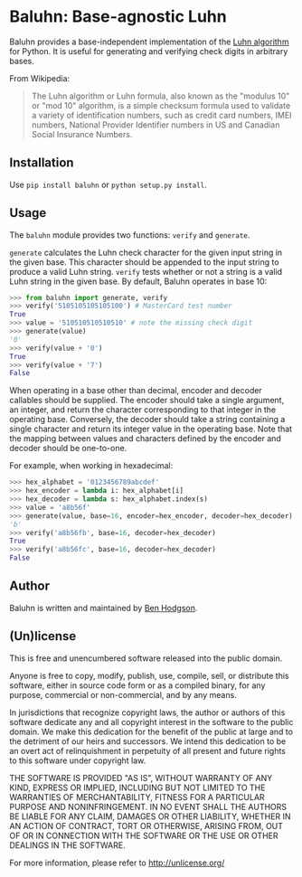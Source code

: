 # Baluhn: Base-agnostic Luhn

Baluhn provides a base-independent implementation of the [Luhn
algorithm](http://en.wikipedia.org/wiki/Luhn_algorithm) for Python. It is
useful for generating and verifying check digits in arbitrary bases.

From Wikipedia:

> The Luhn algorithm or Luhn formula, also known as the "modulus 10" or "mod
> 10" algorithm, is a simple checksum formula used to validate a variety of
> identification numbers, such as credit card numbers, IMEI numbers,
> National Provider Identifier numbers in US and Canadian Social Insurance
> Numbers.

## Installation

Use `pip install baluhn` or `python setup.py install`.

## Usage

The `baluhn` module provides two functions: `verify` and `generate`.

`generate` calculates the Luhn check character for the given input string in
the given base. This character should be appended to the input string to
produce a valid Luhn string. `verify` tests whether or not a string is a valid
Luhn string in the given base. By default, Baluhn operates in base 10:

```python
>>> from baluhn import generate, verify
>>> verify('5105105105105100') # MasterCard test number
True
>>> value = '510510510510510' # note the missing check digit
>>> generate(value)
'0'
>>> verify(value + '0')
True
>>> verify(value + '7')
False
```

When operating in a base other than decimal, encoder and decoder callables
should be supplied. The encoder should take a single argument, an integer, and
return the character corresponding to that integer in the operating base.
Conversely, the decoder should take a string containing a single character and
return its integer value in the operating base. Note that the mapping between
values and characters defined by the encoder and decoder should be one-to-one.

For example, when working in hexadecimal:

```python
>>> hex_alphabet = '0123456789abcdef'
>>> hex_encoder = lambda i: hex_alphabet[i]
>>> hex_decoder = lambda s: hex_alphabet.index(s)
>>> value = 'a8b56f'
>>> generate(value, base=16, encoder=hex_encoder, decoder=hex_decoder)
'b'
>>> verify('a8b56fb', base=16, decoder=hex_decoder)
True
>>> verify('a8b56fc', base=16, decoder=hex_decoder)
False
```

## Author

Baluhn is written and maintained by [Ben Hodgson](http://benhodgson.com/).

## (Un)license

This is free and unencumbered software released into the public domain.

Anyone is free to copy, modify, publish, use, compile, sell, or distribute
this software, either in source code form or as a compiled binary, for any
purpose, commercial or non-commercial, and by any means.

In jurisdictions that recognize copyright laws, the author or authors of this
software dedicate any and all copyright interest in the software to the public
domain. We make this dedication for the benefit of the public at large and to
the detriment of our heirs and successors. We intend this dedication to be an
overt act of relinquishment in perpetuity of all present and future rights to
this software under copyright law.

THE SOFTWARE IS PROVIDED "AS IS", WITHOUT WARRANTY OF ANY KIND, EXPRESS OR
IMPLIED, INCLUDING BUT NOT LIMITED TO THE WARRANTIES OF MERCHANTABILITY,
FITNESS FOR A PARTICULAR PURPOSE AND NONINFRINGEMENT. IN NO EVENT SHALL THE
AUTHORS BE LIABLE FOR ANY CLAIM, DAMAGES OR OTHER LIABILITY, WHETHER IN AN
ACTION OF CONTRACT, TORT OR OTHERWISE, ARISING FROM, OUT OF OR IN CONNECTION
WITH THE SOFTWARE OR THE USE OR OTHER DEALINGS IN THE SOFTWARE.

For more information, please refer to <http://unlicense.org/>
